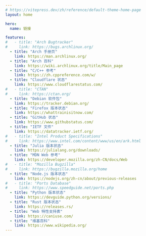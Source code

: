 ```yaml
---
# https://vitepress.dev/zh/reference/default-theme-home-page
layout: home

hero:
  name: 链接

features:
#   - title: "Arch Bugtracker"
#     link: https://bugs.archlinux.org/
  - title: "Arch 手册页"
    link: https://man.archlinux.org/
  - title: "Arch 百科"
    link: https://wiki.archlinux.org/title/Main_page
  - title: "C/C++ 参考"
    link: https://zh.cppreference.com/w/
  - title: "Cloudflare 状态"
    link: https://www.cloudflarestatus.com/
#   - title: "CTAN"
#     link: https://ctan.org/
  - title: "Debian 软件包"
    link: https://tracker.debian.org/
  - title: "Firefox 版本状态"
    link: https://whattrainisitnow.com/
  - title: "GitHub 状态"
    link: https://www.githubstatus.com/
  - title: "IETF 文件"
    link: https://datatracker.ietf.org/
#   - title: "Intel Product Specifications"
#     link: https://www.intel.com/content/www/us/en/ark.html
  - title: "Julia 版本状态"
    link: https://julialang.org/downloads/
  - title: "MDN Web 参考"
    link: https://developer.mozilla.org/zh-CN/docs/Web
#   - title: "Mozilla Bugzilla"
#     link: https://bugzilla.mozilla.org/home
  - title: "Node.js 版本状态"
    link: https://nodejs.org/zh-cn/about/previous-releases
#   - title: "Ports Database"
#     link: https://www.speedguide.net/ports.php
  - title: "Python 版本状态"
    link: https://devguide.python.org/versions/
  - title: "Rust 版本状态"
    link: https://releases.rs/
  - title: "Web 特性支持表"
    link: https://caniuse.com/
  - title: "维基百科"
    link: https://www.wikipedia.org/
---
```


